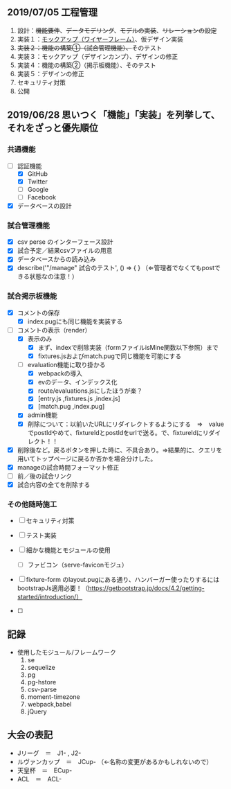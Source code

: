 ## 2019/07/05 工程管理
1. 設計：~~機能要件~~、~~データモデリング~~、~~モデルの実装~~、~~リレーションの設定~~
2. 実装１：[モックアップ（ワイヤーフレーム）](https://xd.adobe.com/view/3accb448-564b-4c89-618f-d34d48adde92-4cfd/)、仮デザイン実装
3. ~~実装２：機能の構築①（試合管理機能）、~~そのテスト
4. 実装３：モックアップ（デザインカンプ）、デザインの修正
5. 実装４：機能の構築②（掲示板機能）、そのテスト
6. 実装５：デザインの修正
7. セキュリティ対策
8. 公開

## 2019/06/28 思いつく「機能」「実装」を列挙して、それをざっと優先順位
### 共通機能
- [ ] 認証機能
  - [x] GitHub
  - [x] Twitter
  - [ ] Google
  - [ ] Facebook

- [x] データベースの設計
### 試合管理機能
- [x] csv perse のインターフェース設計
- [x] 試合予定／結果csvファイルの用意
- [x] データベースからの読み込み
- [x] describe('"/manage" 試合のテスト', () => { } （⇐管理者でなくてもpostできる状態なの注意！）

### 試合掲示板機能
- [x] コメントの保存
  - [x] index.pugにも同じ機能を実装する
- [ ] コメントの表示（render）
  - [x] 表示のみ
    - [x] まず、indexで削除実装（formファイルisMine関数以下参照）まで
    - [x] fixtures.jsおよびmatch.pugで同じ機能を可能にする
  - [ ] evaluation機能に取り掛かる
    - [x] webpackの導入
    - [x] evのデータ、インデックス化
    - [x] route/evaluations.jsにしたほうが楽？
    - [x] [entry.js ,fixtures.js ,index.js]
    - [x] [match.pug ,index.pug]
  - [x] admin機能
  - [x] 削除について：以前いたURLにリダイレクトするようにする　⇒　valueでpostIdやめて、fixtureIdとpostIdをurlで送る。で、fixtureIdにリダイレクト！！
- [x] 削除後など。戻るボタンを押した時に、不具合あり。⇒結果的に、クエリを用いてトップページに戻るか否かを場合分けした。
- [x] manageの試合時間フォーマット修正
- [ ] 前／後の試合リンク
- [x] 試合内容の全てを削除する

### その他随時施工
- [ ] セキュリティ対策

- [ ] テスト実装

- [ ] 細かな機能とモジュールの使用
  - [ ] ファビコン（serve-faviconモジュ）

- [ ] fixture-form のlayout.pugにある通り、ハンバーガー使ったりするにはbootstrapJs適用必要！（https://getbootstrap.jp/docs/4.2/getting-started/introduction/）
- [ ] 

## 記録
* 使用したモジュール/フレームワーク
  1. se
  2. sequelize
  3. pg
  4. pg-hstore 
  5. csv-parse
  6. moment-timezone
  7. webpack,babel
  8. jQuery

## 大会の表記
* Jリーグ　＝　J1- , J2-
* ルヴァンカップ　＝　JCup- （←名称の変更があるかもしれないので）
* 天皇杯　＝　ECup-
* ACL　＝　ACL-

